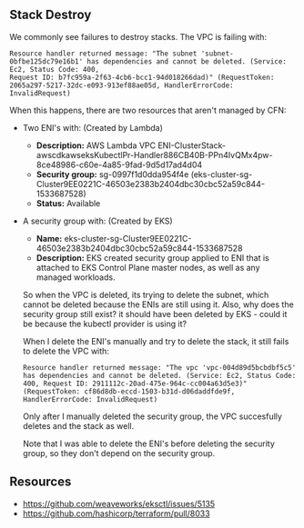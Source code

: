 ## Stack Destroy

We commonly see failures to destroy stacks. The VPC is failing with:

```console
Resource handler returned message: "The subnet 'subnet-0bfbe125dc79e16b1' has dependencies and cannot be deleted. (Service: Ec2, Status Code: 400, 
Request ID: b7fc959a-2f63-4cb6-bcc1-94d018266dad)" (RequestToken: 2065a297-5217-32dc-e093-913ef88ae05d, HandlerErrorCode: InvalidRequest)
```

When this happens, there are two resources that aren't managed by CFN:

- Two ENI's with: (Created by Lambda)

  - **Description:** AWS Lambda VPC ENI-ClusterStack-awscdkawseksKubectlPr-Handler886CB40B-PPn4IvQMx4pw-8ce48986-c60e-4a85-9fad-9d5d17ad4d04
  - **Security group:** sg-0997f1d0dda954f4e (eks-cluster-sg-Cluster9EE0221C-46503e2383b2404dbc30cbc52a59c844-1533687528)
  - **Status:** Available

- A security group with: (Created by EKS)

  - **Name:** eks-cluster-sg-Cluster9EE0221C-46503e2383b2404dbc30cbc52a59c844-1533687528
  - **Description:** EKS created security group applied to ENI that is attached to EKS Control Plane master nodes, as well as any managed workloads.
  
  So when the VPC is deleted, its trying to delete the subnet, which cannot be deleted because the ENIs are still using it. Also, why does the security group still exist? it should have been deleted by EKS - could it be because the kubectl provider is using it? 
  
  When I delete the ENI's manually and try to delete the stack, it still fails to delete the VPC with:
  
  ```console
  Resource handler returned message: "The vpc 'vpc-004d89d5bcbdbf5c5' has dependencies and cannot be deleted. (Service: Ec2, Status Code: 400, Request ID: 2911112c-20ad-475e-964c-cc004a63d5e3)" (RequestToken: cf86d8db-eccd-1503-b31d-d06daddfde9f, HandlerErrorCode: InvalidRequest)
  ```
  
  Only after I manually deleted the security group, the VPC succesfully deletes and the stack as well.
  
  Note that I was able to delete the ENI's before deleting the security group, so they don't depend on the security group.

## Resources

- https://github.com/weaveworks/eksctl/issues/5135
- https://github.com/hashicorp/terraform/pull/8033
